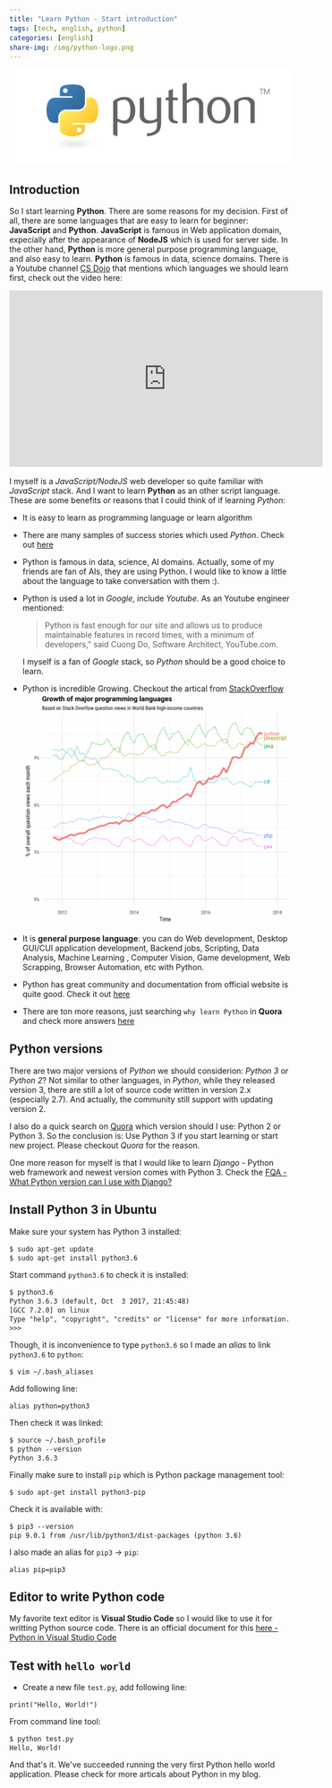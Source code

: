 ```yaml
---
title: "Learn Python - Start introduction"
tags: [tech, english, python]
categories: [english]
share-img: /img/python-logo.png
---
```


![](/img/python-logo.png)

## Introduction

So I start learning **Python**. There are some reasons for my decision.
First of all, there are some languages that are easy to learn for beginner: **JavaScript** and **Python**. **JavaScript** is famous in Web application domain, expecially after the appearance of **NodeJS** which is used for server side. In the other hand, **Python** is more general purpose programming language, and also easy to learn. **Python** is famous in data, science domains. There is a Youtube channel [CS Dojo](https://www.youtube.com/channel/UCxX9wt5FWQUAAz4UrysqK9A) that mentions which languages we should learn first, check out the video here:
<iframe width="560" height="315" src="https://www.youtube.com/embed/poJfwre2PIs" frameborder="0" allow="autoplay; encrypted-media" allowfullscreen></iframe>

I myself is a *JavaScript/NodeJS* web developer so quite familiar with *JavaScript* stack. And I want to learn **Python** as an other script language. These are some benefits or reasons that I could think of if learning *Python*:

* It is easy to learn as programming language or learn algorithm

* There are many samples of success stories which used *Python*. Check out [here](https://www.python.org/about/success/)

* Python is famous in data, science, AI domains. Actually, some of my friends are fan of AIs, they are using Python. I would like to know a little about the language to take conversation with them :).

* Python is used a lot in *Google*, include *Youtube*. As an Youtube engineer mentioned:

    > Python is fast enough for our site and allows us to produce maintainable features in record times, with a minimum of developers," said Cuong Do, Software Architect, YouTube.com.

    I myself is a fan of *Google* stack, so *Python* should be a good choice to learn.

* Python is incredible Growing. Checkout the artical from [StackOverflow](https://stackoverflow.blog/2017/09/06/incredible-growth-python/)
![](/img/growth_major_languages.png)

* It is **general purpose language**: you can do Web development,  Desktop GUI/CUI application development, Backend jobs, Scripting, Data Analysis, Machine Learning , Computer Vision, Game development, Web Scrapping, Browser Automation, etc with Python.

* Python has great community and documentation from official website is quite good. Check it out [here](https://www.python.org/doc/)

* There are ton more reasons, just searching `why learn Python` in **Quora** and check more answers [here](https://www.quora.com/search?q=why+learn+python)

## Python versions

There are two major versions of *Python* we should considerion: *Python 3* or *Python 2*? Not similar to other languages, in *Python*, while they released version 3, there are still a lot of source code written in version 2.x (especially 2.7). And actually, the community still support with updating version 2.

I also do a quick search on [Quora](https://www.quora.com/search?q=python+2+or+3) which version should I use: Python 2 or Python 3. So the conclusion is: Use Python 3 if you start learning or start new project. Please checkout *Quora* for the reason.

One more reason for myself is that I would like to learn *Django* - Python web framework and newest version comes with Python 3. Check the [FQA - What Python version can I use with Django?](https://docs.djangoproject.com/en/2.0/faq/install/#faq-python-version-support)

<script async src="//pagead2.googlesyndication.com/pagead/js/adsbygoogle.js"></script>
<ins class="adsbygoogle"
     style="display:block; text-align:center;"
     data-ad-layout="in-article"
     data-ad-format="fluid"
     data-ad-client="ca-pub-2750437710821247"
     data-ad-slot="8905029259"></ins>
<script>
     (adsbygoogle = window.adsbygoogle || []).push({});
</script>

## Install Python 3 in Ubuntu

Make sure your system has Python 3 installed:

```
$ sudo apt-get update
$ sudo apt-get install python3.6
```

Start command `python3.6` to check it is installed:

```
$ python3.6
Python 3.6.3 (default, Oct  3 2017, 21:45:48) 
[GCC 7.2.0] on linux
Type "help", "copyright", "credits" or "license" for more information.
>>> 
```

Though, it is inconvenience to type `python3.6` so I made an *alias* to link `python3.6` to `python`:

```
$ vim ~/.bash_aliases
```

Add following line:

```
alias python=python3
```

Then check it was linked:

```
$ source ~/.bash_profile
$ python --version
Python 3.6.3
```

Finally make sure to install `pip` which is Python package management tool:

```
$ sudo apt-get install python3-pip
```

Check it is available with:

```
$ pip3 --version
pip 9.0.1 from /usr/lib/python3/dist-packages (python 3.6)
```

I also made an alias for `pip3` -> `pip`:

```
alias pip=pip3
```

## Editor to write Python code

My favorite text editor is **Visual Studio Code** so I would like to use it for writting Python source code. There is an official document for this [here - Python in Visual Studio Code](https://code.visualstudio.com/docs/languages/python)

<script async src="//pagead2.googlesyndication.com/pagead/js/adsbygoogle.js"></script>
<ins class="adsbygoogle"
     style="display:block; text-align:center;"
     data-ad-layout="in-article"
     data-ad-format="fluid"
     data-ad-client="ca-pub-2750437710821247"
     data-ad-slot="8905029259"></ins>
<script>
     (adsbygoogle = window.adsbygoogle || []).push({});
</script>

## Test with `hello world`

* Create a new file `test.py`, add following line:

```
print("Hello, World!")
```

From command line tool:

```
$ python test.py 
Hello, World!
```

And that's it. We've succeeded running the very first Python hello world application. Please check for more articals about Python in my blog.

<script async src="//pagead2.googlesyndication.com/pagead/js/adsbygoogle.js"></script>
<ins class="adsbygoogle"
     style="display:block; text-align:center;"
     data-ad-layout="in-article"
     data-ad-format="fluid"
     data-ad-client="ca-pub-2750437710821247"
     data-ad-slot="8905029259"></ins>
<script>
     (adsbygoogle = window.adsbygoogle || []).push({});
</script>
